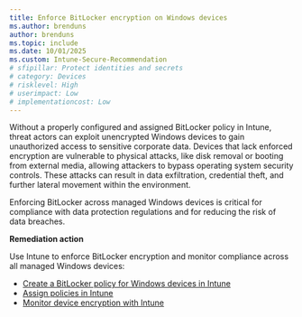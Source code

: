 ```yaml
---
title: Enforce BitLocker encryption on Windows devices
ms.author: brenduns
author: brenduns
ms.topic: include
ms.date: 10/01/2025
ms.custom: Intune-Secure-Recommendation
# sfipillar: Protect identities and secrets
# category: Devices
# risklevel: High
# userimpact: Low
# implementationcost: Low
---
```

Without a properly configured and assigned BitLocker policy in Intune, threat actors can exploit unencrypted Windows devices to gain unauthorized access to sensitive corporate data. Devices that lack enforced encryption are vulnerable to physical attacks, like disk removal or booting from external media, allowing attackers to bypass operating system security controls. These attacks can result in data exfiltration, credential theft, and further lateral movement within the environment.

Enforcing BitLocker across managed Windows devices is critical for compliance with data protection regulations and for reducing the risk of data breaches.

**Remediation action**

Use Intune to enforce BitLocker encryption and monitor compliance across all managed Windows devices:  
- [Create a BitLocker policy for Windows devices in Intune](/intune/intune-service/protect/encrypt-devices#create-and-deploy-policy)
- [Assign policies in Intune](/intune/intune-service/configuration/device-profile-assign#assign-a-policy-to-users-or-groups)
- [Monitor device encryption with Intune](/intune/intune-service/protect/encryption-monitor)